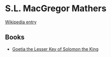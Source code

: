 # S.L. MacGregor Mathers

[Wikipedia entry](https://en.wikipedia.org/wiki/S.L._MacGregor_Mathers)

## Books

- [Goetia the Lesser Key of Solomon the King](Goetia_the_Lesser_Key_of_Solomon_the_King-_Lemegeton__Book_1_Clavicula_Salomonis_Regis.md)
